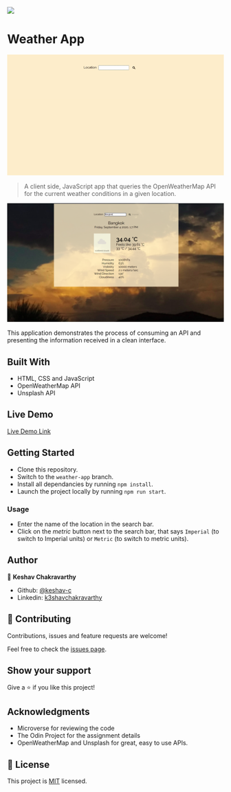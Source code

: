 ![](https://img.shields.io/badge/Microverse-blueviolet)

# Weather App

![Demo Gif](docs/demo.gif)

> A client side, JavaScript app that queries the OpenWeatherMap API for the current weather conditions in a given location. 

![screenshot](docs/screenshot.png)

This application demonstrates the process of consuming an API and presenting the information received in a clean interface.

## Built With

- HTML, CSS and JavaScript
- OpenWeatherMap API
- Unsplash API

## Live Demo

[Live Demo Link](https://livedemo.com)


## Getting Started

- Clone this repository. 
- Switch to the `weather-app` branch. 
- Install all dependancies by running `npm install`.
- Launch the project locally by running `npm run start`.

### Usage

- Enter the name of the location in the search bar.
- Click on the _metric_ button next to the search bar, that says `Imperial` (to switch to Imperial units) or `Metric` (to switch to metric units).


## Author

👤 **Keshav Chakravarthy**

- Github: [@keshav-c](https://github.com/keshav-c)
- Linkedin: [k3shavchakravarthy](https://www.linkedin.com/in/k3shavchakravarthy/)

## 🤝 Contributing

Contributions, issues and feature requests are welcome!

Feel free to check the [issues page](https://github.com/keshav-c/Weather-App/issues).

## Show your support

Give a ⭐️ if you like this project!

## Acknowledgments

- Microverse for reviewing the code
- The Odin Project for the assignment details
- OpenWeatherMap and Unsplash for great, easy to use APIs.

## 📝 License

This project is [MIT](https://opensource.org/licenses/MIT) licensed.